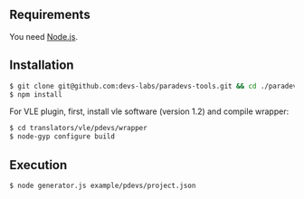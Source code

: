 Requirements
------------

You need [Node.js](http://nodejs.org/download/).

Installation
------------

```bash
$ git clone git@github.com:devs-labs/paradevs-tools.git && cd ./paradevs-tools
$ npm install
```

For VLE plugin, first, install vle software (version 1.2) and compile wrapper:

```bash
$ cd translators/vle/pdevs/wrapper
$ node-gyp configure build
```


Execution
---------

```bash
$ node generator.js example/pdevs/project.json
```